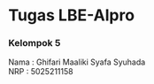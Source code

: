 # Tugas LBE-Alpro

### Kelompok 5
Nama     : Ghifari Maaliki Syafa Syuhada<br />
NRP      : 5025211158<br />
<br />
